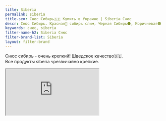 ```yaml
---
title: Siberia
permalink: siberia
title-seo: Снюс Сибирь🇸🇪 Купить в Украине | Siberia Снюс
descr: Снюс Cибирь. Красная🔴 сибирь слим, Черная Сибирь⚫, Коричневая🟤 и синяя🔵. Очень крепкий снюс. Шведское качество🇸🇪
keywords: снюс, siberia
filter-name-h2: Siberia Снюс
filter-brand-list: Siberia
layout: filter-brand
---
```


Снюс сибирь - очень крепкий! Шведское качество🇸🇪. <br>
Все продукты siberia чрезвычайно крепкие.
<div class="embed-responsive embed-responsive-16by9 mb-3">
  <iframe class="embed-responsive-item" src="https://www.youtube.com/embed/OYQ3cSQTXl8" allowfullscreen></iframe>
</div>